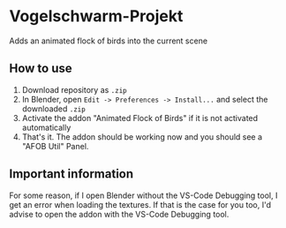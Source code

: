 # Vogelschwarm-Projekt

Adds an animated flock of birds into the current scene

## How to use
  1. Download repository as ``.zip ``
  2. In Blender, open ``Edit -> Preferences -> Install...`` and select the downloaded ``.zip``
  3. Activate the addon "Animated Flock of Birds" if it is not activated automatically
  4. That's it. The addon should be working now and you should see a "AFOB Util" Panel.

## Important information
For some reason, if I open Blender without the VS-Code Debugging tool, I get an error when loading the textures. If that is the case for you too, I'd advise to open the addon with the VS-Code Debugging tool.
